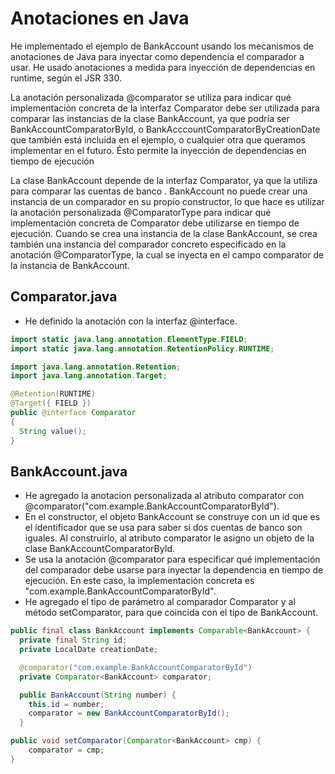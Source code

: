 # Anotaciones en Java

He implementado el ejemplo de BankAccount usando los mecanismos de anotaciones de Java para inyectar como dependencia el comparador a usar. He usado anotaciones a medida para inyección de dependencias en runtime, según el JSR 330.

La anotación personalizada @comparator se utiliza para indicar qué implementación concreta de la interfaz Comparator debe ser utilizada para comparar las instancias de la clase BankAccount, ya que podría ser BankAccountComparatorById, o BankAcccountComparatorByCreationDate que también está incluida en el ejemplo, o cualquier otra que queramos implementar en el futuro. Ésto permite la inyección de dependencias en tiempo de ejecución

La clase BankAccount depende de la interfaz Comparator, ya que la utiliza para comparar las cuentas de banco . BankAccount no puede crear una instancia de un comparador en su propio constructor, lo que hace es utilizar la anotación personalizada @ComparatorType para indicar qué implementación concreta de Comparator debe utilizarse en tiempo de ejecución. Cuando se crea una instancia de la clase BankAccount, se crea también una instancia del comparador concreto especificado en la anotación @ComparatorType, la cual se inyecta en el campo comparator de la instancia de BankAccount. 

## Comparator.java

+ He definido la anotación con la interfaz @interface.


```java
import static java.lang.annotation.ElementType.FIELD;
import static java.lang.annotation.RetentionPolicy.RUNTIME;

import java.lang.annotation.Retention;
import java.lang.annotation.Target;

@Retention(RUNTIME)
@Target({ FIELD })
public @interface Comparator
{
  String value();
}
```

## BankAccount.java

+ He agregado la anotacion personalizada al atributo comparator con @comparator("com.example.BankAccountComparatorById").
+ En el constructor, el objeto BankAccount se construye con un id que es el identificador que se usa para saber si dos cuentas de banco son iguales. Al construirlo, al atributo comparator le asigno un objeto de la clase BankAccountComparatorById.
+ Se usa la anotación @comparator para especificar qué implementación del comparador debe usarse para inyectar la dependencia en tiempo de ejecución. En este caso, la implementación concreta es "com.example.BankAccountComparatorById".
+ He agregado el tipo de parámetro <BankAccount> al comparador Comparator y al método setComparator, para que coincida con el tipo de BankAccount.

```java
public final class BankAccount implements Comparable<BankAccount> {
  private final String id;
  private LocalDate creationDate;

  @comparator("com.example.BankAccountComparatorById")
  private Comparator<BankAccount> comparator;

  public BankAccount(String number) {
    this.id = number;
    comparator = new BankAccountComparatorById();
  }
```

```java
public void setComparator(Comparator<BankAccount> cmp) {
    comparator = cmp;
}
```